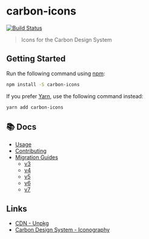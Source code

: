 # carbon-icons

[![Build Status](https://travis-ci.org/carbon-design-system/carbon-icons.svg?branch=master)](https://travis-ci.org/carbon-design-system/carbon-icons)

> Icons for the Carbon Design System

## Getting Started

Run the following command using [npm](https://www.npmjs.com/):

```bash
npm install -S carbon-icons
```

If you prefer [Yarn](https://yarnpkg.com/en/), use the following command instead:

```bash
yarn add carbon-icons
```

## :books: Docs

- [Usage](https://github.com/carbon-design-system/carbon-icons/blob/master/docs/usage.md)
- [Contributing](https://github.com/carbon-design-system/carbon-icons/blob/master/.github/CONTRIBUTING.md)
- [Migration Guides](https://github.com/carbon-design-system/carbon-icons/tree/master/docs/migration-guides)
  - [v3](https://github.com/carbon-design-system/carbon-icons/tree/master/docs/migration-guides/migration-v3.md)
  - [v4](https://github.com/carbon-design-system/carbon-icons/tree/master/docs/migration-guides/migration-v4.md)
  - [v5](https://github.com/carbon-design-system/carbon-icons/tree/master/docs/migration-guides/migration-v5.md)
  - [v6](https://github.com/carbon-design-system/carbon-icons/tree/master/docs/migration-guides/migration-v6.md)
  - [v7](https://github.com/carbon-design-system/carbon-icons/tree/master/docs/migration-guides/migration-v7.md)

## Links

- [CDN - Unpkg](https://unpkg.com/carbon-icons/dist/)
- [Carbon Design System - Iconography](http://carbondesignsystem.com/style/iconography/library)
